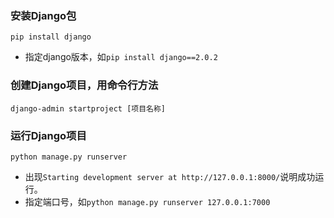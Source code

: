 ### 安装Django包
`pip install django`

* 指定django版本，如`pip install django==2.0.2`

### 创建Django项目，用命令行方法
`django-admin startproject [项目名称]`

### 运行Django项目
`python manage.py runserver`

* 出现`Starting development server at http://127.0.0.1:8000/`说明成功运行。
* 指定端口号，如`python manage.py runserver 127.0.0.1:7000`